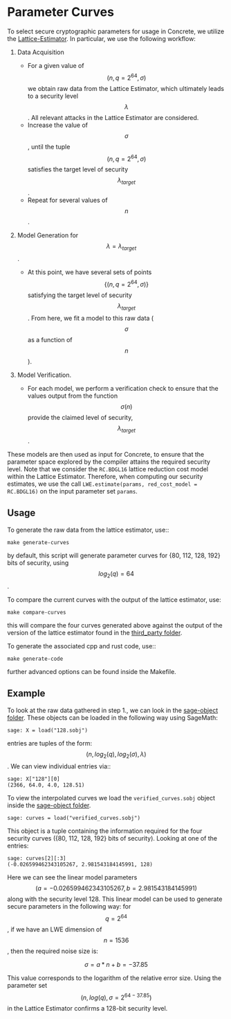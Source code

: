 Parameter Curves
=========

To select secure cryptographic parameters for usage in Concrete, we utilize the [Lattice-Estimator](https://github.com/malb/lattice-estimator). In particular, we use the following workflow:

1. Data Acquisition
    - For a given value of $$(n, q = 2^{64}, \sigma)$$ we obtain raw data from the Lattice Estimator, which ultimately leads to a security level $$\lambda$$. All relevant attacks in the Lattice Estimator are considered. 
    - Increase the value of $$\sigma$$, until the tuple $$(n, q = 2^{64}, \sigma)$$ satisfies the target level of security $$\lambda_{target}$$. 
    - Repeat for several values of $$n$$.

2. Model Generation for $$\lambda = \lambda_{target}$$. 
    - At this point, we have several sets of points $$\{(n, q = 2^{64}, \sigma)\}$$ satisfying the target level of security $$\lambda_{target}$$. From here, we fit a model to this raw data ($$\sigma$$ as a function of $$n$$).

3. Model Verification.
    - For each model, we perform a verification check to ensure that the values output from the function $$\sigma(n)$$ provide the claimed level of security, $$\lambda_{target}$$. 

These models are then used as input for Concrete, to ensure that the parameter space explored by the compiler attains the required security level. Note that we consider the `RC.BDGL16` lattice reduction cost model within the Lattice Estimator. 
Therefore, when computing our security estimates, we use the call `LWE.estimate(params, red_cost_model = RC.BDGL16)` on the input parameter set `params`.

Usage
---------

To generate the raw data from the lattice estimator, use::

    make generate-curves

by default, this script will generate parameter curves for {80, 112, 128, 192} bits of security, using $$log_2(q) = 64$$.

To compare the current curves with the output of the lattice estimator, use:

    make compare-curves

this will compare the four curves generated above against the output of the version of the lattice estimator found in the [third_party folder](https://github.com/zama-ai/concrete/tree/main/third_party). 

To generate the associated cpp and rust code, use::

    make generate-code

further advanced options can be found inside the Makefile.

Example
---------

To look at the raw data gathered in step 1., we can look in the [sage-object folder](https://github.com/zama-ai/concrete/tree/main/tools/parameter-curves/sage-object). These objects can be loaded in the following way using SageMath:
    
    sage: X = load("128.sobj")

entries are tuples of the form: $$(n, log_2(q), log_2(\sigma), \lambda)$$. We can view individual entries via::

    sage: X["128"][0]
    (2366, 64.0, 4.0, 128.51)

To view the interpolated curves we load the `verified_curves.sobj` object inside the [sage-object folder](https://github.com/zama-ai/concrete/tree/main/tools/parameter-curves/sage-object).

    sage: curves = load("verified_curves.sobj")

This object is a tuple containing the information required for the four security curves ({80, 112, 128, 192} bits of security). Looking at one of the entries:

    sage: curves[2][:3]
    (-0.026599462343105267, 2.981543184145991, 128)

Here we can see the linear model parameters $$(a = -0.026599462343105267, b = 2.981543184145991)$$ along with the security level 128. This linear model can be used to generate secure parameters in the following way: for $$q = 2^{64}$$, if we have an LWE dimension of $$n = 1536$$, then the required noise size is:

$$ \sigma = a * n + b = -37.85 $$

This value corresponds to the logarithm of the relative error size. Using the parameter set $$(n, log(q), \sigma = 2^{64 - 37.85})$$ in the Lattice Estimator confirms a 128-bit security level. 

